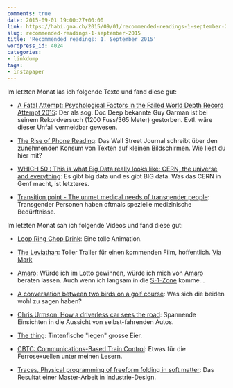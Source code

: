 ```yaml
---
comments: true
date: 2015-09-01 19:00:27+00:00
link: https://habi.gna.ch/2015/09/01/recommended-readings-1-september-2015/
slug: recommended-readings-1-september-2015
title: 'Recommended readings: 1. September 2015'
wordpress_id: 4024
categories:
- linkdump
tags:
- instapaper
---
```


Im letzten Monat las ich folgende Texte und fand diese gut:





  * [A Fatal Attempt: Psychological Factors in the Failed World Depth Record Attempt 2015](http://scubatechphilippines.com/scuba_blog/guy-garman-world-depth-record-fatal-dive/): Der als sog. Doc Deep bekannte Guy Garman ist bei seinem Rekordversuch (1200 Fuss/365 Meter) gestorben. Evtl. wäre dieser Unfall vermeidbar gewesen.


  * [The Rise of Phone Reading](http://www.wsj.com/articles/the-rise-of-phone-reading-1439398395): Das Wall Street Journal schreibt über den zunehmenden Konsum von Texten auf kleinen Bildschirmen. Wie liest du hier mit?


  * [WHICH 50 : This is what Big Data really looks like: CERN, the universe and everything](http://which-50.com/blog/2015/august/03/this-is-what-big-data-really-looks-like-cern-the-universe-and-everything/): Es gibt big data und es gibt BIG data. Was das CERN in Genf macht, ist letzteres.


  * [Transition point - The unmet medical needs of transgender people](http://sm.stanford.edu/archive/stanmed/2012spring/article7.html): Transgender Personen haben oftmals spezielle medizinische Bedürftnisse.



Im letzten Monat sah ich folgende Videos und fand diese gut:



  * [Loop Ring Chop Drink](https://vimeo.com/95399265): Eine tolle Animation.


  * [The Leviathan](https://vimeo.com/122368314): Toller Trailer für einen kommenden Film, hoffentlich. [Via Mark](https://permanenttourist.ch/2015/08/the-leviathan/)


  * [Amaro](https://vimeo.com/127009770): Würde ich im Lotto gewinnen, würde ich mich von [Amaro](http://www.amarobikes.com/gallery.html) beraten lassen. Auch wenn ich langsam in die [S-1-Zone](http://www.velominati.com/the-rules/#12) komme...


  * [A conversation between two birds on a golf course](https://vimeo.com/85779103): Was sich die beiden wohl zu sagen haben?


  * [Chris Urmson: How a driverless car sees the road](https://www.youtube.com/watch?v=tiwVMrTLUWg): Spannende Einsichten in die Aussicht von selbst-fahrenden Autos.


  * [The thing](https://vimeo.com/133076936): Tintenfische "legen" grosse Eier.


  * [CBTC: Communications-Based Train Control](https://www.youtube.com/watch?v=Mjx3S3UjmnA): Etwas für die Ferrosexuellen unter meinen Lesern.


  * [Traces, Physical programming of freeform folding in soft matter](https://vimeo.com/133662815): Das Resultat einer Master-Arbeit in Industrie-Design.


